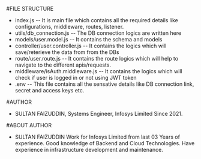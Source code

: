 #FILE STRUCTURE
- index.js -- It is main file which contains all the required details like configurations, middleware, routes, listener.
- utils/db_connection.js -- The DB connection logics are written here
- models/user.model.js -- It contains the schema and models
- controller/user.controller.js -- It contains the logics which will save/reterieve the data from from the DBs
- route/user.route.js -- It contains the route logics which will help to navigate to the different apis/requests.
- middleware/isAuth.middleware.js -- It contains the logics which will check if user is logged in or not using JWT token
- .env -- This file contains all the sensative details like DB connection link, secret and access keys etc.



#AUTHOR
- SULTAN FAIZUDDIN, Systems Engineer, Infosys Limited Since 2021.

#ABOUT AUTHOR
- SULTAN FAIZUDDIN Work for Infosys Limited from last 03 Years of experience. Good knowledge of Backend and Cloud Technologies. Have experience in infrastructure development and maintenance.